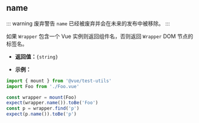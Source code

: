 ## name

::: warning 废弃警告
`name` 已经被废弃并会在未来的发布中被移除。
:::

如果 `Wrapper` 包含一个 Vue 实例则返回组件名，否则返回 `Wrapper` DOM 节点的标签名。

- **返回值：**`{string}`

- **示例：**

```js
import { mount } from '@vue/test-utils'
import Foo from './Foo.vue'

const wrapper = mount(Foo)
expect(wrapper.name()).toBe('Foo')
const p = wrapper.find('p')
expect(p.name()).toBe('p')
```
